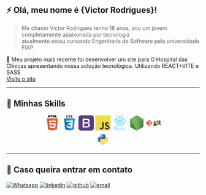 ## ⚡ Olá, meu nome é <strong>{Victor Rodrigues}!</strong>

> Me chamo Victor Rodrigues tenho 18 anos, sou um jovem completamente apaixonada por tecnologia <br>
atualmente estou cursando Engenharia de Software pela universidade FIAP.

🔭 Meu projeto mais recente foi desenvolver um site para O Hospital das Clínicas apresentando nossa solução tecnológica. Utilizando REACT+VITE e SASS
<br>
<a href="https://victorrodrigues16.github.io/ICR-Conecta/">
    Visite o site
</a>



---

## 🚀 Minhas Skills


<p align="center">

  <div align="center">
  
<code><img height="40" src="https://raw.githubusercontent.com/github/explore/80688e429a7d4ef2fca1e82350fe8e3517d3494d/topics/html/html.png"></code> <code><img height="40" src="https://raw.githubusercontent.com/github/explore/80688e429a7d4ef2fca1e82350fe8e3517d3494d/topics/css/css.png"></code> <code><img height="40" src="https://raw.githubusercontent.com/github/explore/80688e429a7d4ef2fca1e82350fe8e3517d3494d/topics/bootstrap/bootstrap.png"></code> <code><img height="40" src="https://raw.githubusercontent.com/github/explore/80688e429a7d4ef2fca1e82350fe8e3517d3494d/topics/javascript/javascript.png"></code> <code><img height="40" src="https://raw.githubusercontent.com/devicons/devicon/master/icons/react/react-original-wordmark.svg"></code> <code><img height="40" src="https://raw.githubusercontent.com/github/explore/80688e429a7d4ef2fca1e82350fe8e3517d3494d/topics/nodejs/nodejs.png"></code> <code><img height="40" src="https://raw.githubusercontent.com/github/explore/80688e429a7d4ef2fca1e82350fe8e3517d3494d/topics/git/git.png"></code> 
<code> <img height="40" src="https://raw.githubusercontent.com/github/explore/80688e429a7d4ef2fca1e82350fe8e3517d3494d/topics/python/python.png"></code> 
  </div>
  </p>

---

## 💬 Caso queira entrar em contato

<p align="start">
<a href="https://wa.me/+5511946440203" target="blank"><img align="center" src="https://cdn-icons-png.flaticon.com/128/1384/1384023.png" alt="Whatsapp" height="30" width="30" /></a>
<a href="https://linkedin.com/in/victorrodrigues16" target="blank"><img align="center" src="https://cdn.jsdelivr.net/npm/simple-icons@3.0.1/icons/linkedin.svg" alt="linkedin" height="30" width="30" /></a>
<a href="https://github.com/VictorRodrigues16" target="blank"><img align="center" src="https://cdn-icons-png.flaticon.com/128/733/733609.png" alt="github" height="30" width="30" /></a>
<a href="https://mailto:victorr.29@hotmail.com/" target="blank"><img align="center" src="https://cdn-icons-png.flaticon.com/128/747/747314.png" alt="email" height="30" width="30" /></a>
</p>
